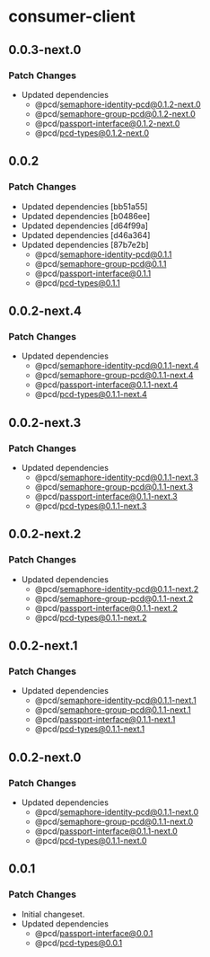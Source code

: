 # consumer-client

## 0.0.3-next.0

### Patch Changes

- Updated dependencies
  - @pcd/semaphore-identity-pcd@0.1.2-next.0
  - @pcd/semaphore-group-pcd@0.1.2-next.0
  - @pcd/passport-interface@0.1.2-next.0
  - @pcd/pcd-types@0.1.2-next.0

## 0.0.2

### Patch Changes

- Updated dependencies [bb51a55]
- Updated dependencies [b0486ee]
- Updated dependencies [d64f99a]
- Updated dependencies [d46a364]
- Updated dependencies [87b7e2b]
  - @pcd/semaphore-identity-pcd@0.1.1
  - @pcd/semaphore-group-pcd@0.1.1
  - @pcd/passport-interface@0.1.1
  - @pcd/pcd-types@0.1.1

## 0.0.2-next.4

### Patch Changes

- Updated dependencies
  - @pcd/semaphore-identity-pcd@0.1.1-next.4
  - @pcd/semaphore-group-pcd@0.1.1-next.4
  - @pcd/passport-interface@0.1.1-next.4
  - @pcd/pcd-types@0.1.1-next.4

## 0.0.2-next.3

### Patch Changes

- Updated dependencies
  - @pcd/semaphore-identity-pcd@0.1.1-next.3
  - @pcd/semaphore-group-pcd@0.1.1-next.3
  - @pcd/passport-interface@0.1.1-next.3
  - @pcd/pcd-types@0.1.1-next.3

## 0.0.2-next.2

### Patch Changes

- Updated dependencies
  - @pcd/semaphore-identity-pcd@0.1.1-next.2
  - @pcd/semaphore-group-pcd@0.1.1-next.2
  - @pcd/passport-interface@0.1.1-next.2
  - @pcd/pcd-types@0.1.1-next.2

## 0.0.2-next.1

### Patch Changes

- Updated dependencies
  - @pcd/semaphore-identity-pcd@0.1.1-next.1
  - @pcd/semaphore-group-pcd@0.1.1-next.1
  - @pcd/passport-interface@0.1.1-next.1
  - @pcd/pcd-types@0.1.1-next.1

## 0.0.2-next.0

### Patch Changes

- Updated dependencies
  - @pcd/semaphore-identity-pcd@0.1.1-next.0
  - @pcd/semaphore-group-pcd@0.1.1-next.0
  - @pcd/passport-interface@0.1.1-next.0
  - @pcd/pcd-types@0.1.1-next.0

## 0.0.1

### Patch Changes

- Initial changeset.
- Updated dependencies
  - @pcd/passport-interface@0.0.1
  - @pcd/pcd-types@0.0.1
